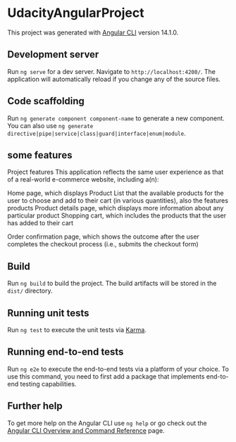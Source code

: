 # UdacityAngularProject

This project was generated with [Angular CLI](https://github.com/angular/angular-cli) version 14.1.0.

## Development server

Run `ng serve` for a dev server. Navigate to `http://localhost:4200/`. The application will automatically reload if you change any of the source files.

## Code scaffolding

Run `ng generate component component-name` to generate a new component. You can also use `ng generate directive|pipe|service|class|guard|interface|enum|module`.

## some features 
Project features
This application reflects the same user experience as that of a real-world e-commerce website, including a(n):

Home page, which displays Product List that the available products for the user to choose and add to their cart (in various quantities), also the features products
Product details page, which displays more information about any particular product
Shopping cart, which includes the products that the user has added to their cart

Order confirmation page, which shows the outcome after the user completes the checkout process (i.e., submits the checkout form)

## Build

Run `ng build` to build the project. The build artifacts will be stored in the `dist/` directory.

## Running unit tests

Run `ng test` to execute the unit tests via [Karma](https://karma-runner.github.io).

## Running end-to-end tests

Run `ng e2e` to execute the end-to-end tests via a platform of your choice. To use this command, you need to first add a package that implements end-to-end testing capabilities.

## Further help

To get more help on the Angular CLI use `ng help` or go check out the [Angular CLI Overview and Command Reference](https://angular.io/cli) page.



